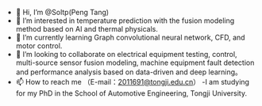 - 👋 Hi, I’m @Soltp(Peng Tang)
- 👀 I’m interested in temperature prediction with the fusion modeling method based on AI and thermal physicals.
- 🌱 I’m currently learning Graph convolutional neural network, CFD, and motor control. 
- 💞️ I’m looking to collaborate on electrical equipment testing, control, multi-source sensor fusion modeling, machine equipment fault detection and performance analysis based on data-driven and deep learning。
- 📫 How to reach me （E-mail：2011691@tongji.edu.cn）
-I am studying for my PhD in the School of Automotive Engineering, Tongji University.
<!---
Soltp/Soltp is a ✨ special ✨ repository because its `README.md` (this file) appears on your GitHub profile.
You can click the Preview link to take a look at your changes.
--->
